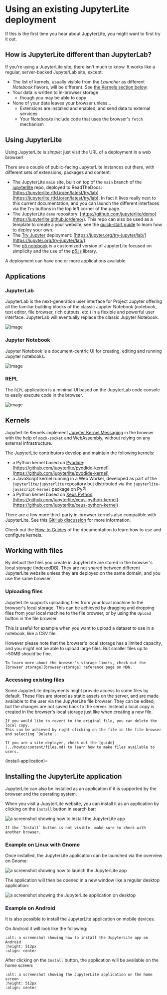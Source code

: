 # Using an existing JupyterLite deployment

If this is the first time you hear about JupyterLite, you might want to first try it
out.

## How is JupyterLite different than JupyterLab?

If you're using a JupyterLite site, there isn't much to know. It works like a regular,
server-backed JupyterLab site, except:

- The list of kernels, usually visible from the _Launcher_ as different _Notebook_
  flavors, will be different. See [the Kernels section below](#kernels).
- Your data is written to in-browser storage
  - though you may be able to copy
- None of your data leaves your browser unless...
  - Extensions are installed and enabled, and send data to external services
  - Your _Notebooks_ include code that uses the browser's `fetch` mechanism

## Using JupyterLite

Using JupyterLite is _simple_: just visit the URL of a deployment in a web browser!

There are a couple of public-facing JupyterLite instances out there, with different sets
of extensions, packages and content:

- The JupyterLite `main` site, built on top of the `main` branch of the
  [jupyterlite](https://github.com/jupyterlite/jupyterlite) repo, deployed to
  ReadTheDocs:
  [https://jupyterlite.rtfd.io/en/latest/try/lab](https://jupyterlite.rtfd.io/en/latest/try/lab).
  In fact it lives really next to this current documentation, and you can launch the
  different interfaces via the `Try` buttons in the top left corner of the page.
- The JupyterLite `demo` repository:
  [https://github.com/jupyterlite/demo](https://jupyterlite.github.io/demo/). This repo
  can also be used as a template to create a your website, see the
  [quick-start guide](../quickstart/deploy.md) to learn how to deploy your own.
- The [Try Jupyter](https://jupyter.org/try) deployment:
  [https://jupyter.org/try-jupyter/lab/](https://jupyter.org/try-jupyter/lab/)
- The [p5 notebook](https://github.com/jtpio/p5-notebook) is a customized version of
  JupyterLite focused on simplicity and the use of the [p5.js](https://p5js.org/)
  library.

A deployment can have one or more applications available.

## Applications

### JupyterLab

JupyterLab is the next-generation user interface for Project Jupyter offering all the
familiar building blocks of the classic Jupyter Notebook (notebook, text editor, file
browser, rich outputs, etc.) in a flexible and powerful user interface. JupyterLab will
eventually replace the classic Jupyter Notebook.

![image](https://user-images.githubusercontent.com/591645/153932638-771ca1f4-0ec0-4b77-a5d4-644748c7538e.png)

### Jupyter Notebook

Jupyter Notebook is a document-centric UI for creating, editing and running Jupyter
notebooks.

![image](https://user-images.githubusercontent.com/591645/153932487-7383ced5-003d-4752-99dc-450cc780443a.png)

### REPL

The `REPL` application is a minimal UI based on the JupyterLab code console to easily
execute code in the browser.

![image](https://user-images.githubusercontent.com/591645/153935929-23a5d380-363e-490b-aabd-f0a780140588.png)

## Kernels

JupyterLite Kernels implement [Jupyter Kernel Messaging][jkm] in the browser with the
help of [`mock-socket`][mock-socket] and [WebAssembly][webassembly], without relying on
any external infrastructure.

The JupyterLite contributors develop and maintain the following kernels:

- a Python kernel based on [Pyodide][pyodide]:
  [https://github.com/jupyterlite/pyodide-kernel](https://github.com/jupyterlite/pyodide-kernel)
- a JavaScript kernel running in a Web Worker, developed as part of the
  `jupyterlite/jupyterlite` repository but distributed via the
  `jupyterlite-javascript-kernel` package on PyPI
- a Python kernel based on [Xeus Python][xeus-python]:
  [https://github.com/jupyterlite/xeus-python-kernel](https://github.com/jupyterlite/xeus-python-kernel)

There are a few more third-party in-browser kernels also compatible with JupyterLite.
See this [GitHub discussion][github-discussion-kernels] for more information.

Check out the [How-to Guides](../howto/index.md) of the documentation to learn how to
use and configure kernels.

[jkm]: https://jupyter-client.readthedocs.io/en/stable/messaging.html
[mock-socket]: https://github.com/thoov/mock-socket
[webassembly]: https://developer.mozilla.org/en-US/docs/WebAssembly
[github-discussion-kernels]: https://github.com/jupyterlite/jupyterlite/discussions/968
[pyodide]: https://pyodide.org
[xeus-python]: https://github.com/jupyter-xeus/xeus-python

## Working with files

By default the files you create in JupyterLite are stored in the browser's local storage
(IndexedDB). They are not shared between different JupyterLite website unless they are
deployed on the same domain, and you use the same browser.

### Uploading files

JupyterLite supports uploading files from your local machine to the browser's local
storage. This can be achieved by dragging and dropping files from your local machine to
the file browser, or by using the `Upload` button in the file browser.

This is useful for example when you want to upload a dataset to use in a notebook, like
a CSV file.

However please note that the browser's local storage has a limited capacity, and you
might not be able to upload large files. But smaller files up to ~50MB should be fine.

```{note}
To learn more about the browser's storage limits, check out the [browser storage][browser-storage] reference page on MDN.
```

[browser-storage]:
  https://developer.mozilla.org/en-US/docs/Web/API/Storage_API/Storage_quotas_and_eviction_criteria

### Accessing existing files

Some JupyterLite deployments might provide access to some files by default. These files
are stored as static assets on the server, and are made available to the user via the
JupyterLite file browser. They can be edited, but the changes are not saved back to the
server. Instead a local copy is created in the browser's local storage just like when
creating a new file.

```{note}
If you would like to revert to the original file, you can delete the local copy.
This can be achieved by right-clicking on the file in the file browser and selecting `Delete`.
```

```{note}
If you are a site deployer, check out the [guide](../howto/content/files.md) to learn how to make files available to users.
```

(install-application)=

## Installing the JupyterLite application

JupyterLite can also be installed as an application if it is supported by the browser
and the operating system.

When you visit a JupyterLite website, you can install it as an application by clicking
on the `Install` button in search bar:

![a screenshot showing how to install the JupyterLite app](https://user-images.githubusercontent.com/591645/228767533-1535da26-7dd3-4223-9b43-62c6e65c4171.png)

```{note}
If the `Install` button is not visible, make sure to check with another browser.
```

### Example on Linux with Gnome

Once installed, the JupyterLite application can be launched via the overview on Gnome:

![a screenshot showing how to launch the JupyterLite app](https://user-images.githubusercontent.com/591645/175347542-f9477e79-e029-4ae0-9299-238b74a63f26.png)

The application will then be opened in a new window like a regular desktop application:

![a screenshot showing the JupyterLite application on desktop](https://user-images.githubusercontent.com/591645/228768252-35ca71ba-a8ae-4261-a24b-94ab4d896279.png)

### Example on Android

It is also possible to install the JupyterLite application on mobile devices.

On Android it will look like the following:

```{image} https://user-images.githubusercontent.com/591645/228768748-c053d450-2b88-45c6-84cd-76d838228fbf.png
:alt: a screenshot showing how to install the JupyterLite app on Android
:height: 512px
:align: center
```

After clicking on the `Install` button, the application will be available on the home
screen:

```{image} https://user-images.githubusercontent.com/591645/228768956-374ad79e-b5ee-45da-9077-bab4b6b7fce5.png
:alt: a screenshot showing the JupyterLite application on the home screen
:height: 512px
:align: center
```
